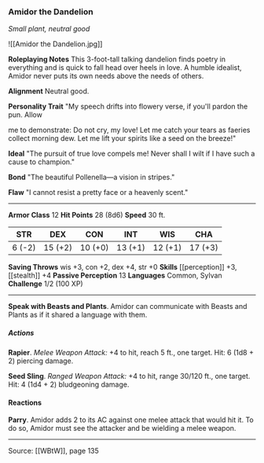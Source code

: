 ### Amidor the Dandelion
_Small plant, neutral good_

![[Amidor the Dandelion.jpg]]

**Roleplaying Notes** This 3-foot-tall talking dandelion finds poetry in everything and is quick to fall head over heels in love. A humble idealist, Amidor never puts its own needs above the needs of others.

**Alignment** Neutral good.


**Personality Trait** "My speech drifts into flowery verse, if you'll pardon the pun. Allow

me to demonstrate: Do not cry, my love! Let me catch your tears as faeries collect morning dew. Let me lift your spirits like a seed on the breeze!"


**Ideal** "The pursuit of true love compels me! Never shall I wilt if I have such a cause to champion."


**Bond** "The beautiful Pollenella—a vision in stripes."


**Flaw** "I cannot resist a pretty face or a heavenly scent."







---

**Armor Class** 12
**Hit Points** 28 (8d6)
**Speed** 30 ft.

| STR     | DEX     | CON     | INT     | WIS     | CHA     |
|---------|---------|---------|---------|---------|---------|
| 6 (-2) | 15 (+2) | 10 (+0) | 13 (+1) | 12 (+1) | 17 (+3) |

**Saving Throws** wis +3, con +2, dex +4, str +0
**Skills** [[perception]] +3, [[stealth]] +4
**Passive Perception** 13
**Languages** Common, Sylvan
**Challenge** 1/2 (100 XP)

---

**Speak with Beasts and Plants**. Amidor can communicate with Beasts and Plants as if it shared a language with them.

##### Actions
**Rapier**. _Melee Weapon Attack:_ +4 to hit, reach 5 ft., one target. Hit: 6 (1d8 + 2) piercing damage.

**Seed Sling**. _Ranged Weapon Attack:_ +4 to hit, range 30/120 ft., one target. Hit: 4 (1d4 + 2) bludgeoning damage.

#### Reactions
**Parry**. Amidor adds 2 to its AC against one melee attack that would hit it. To do so, Amidor must see the attacker and be wielding a melee weapon.


---

Source: [[WBtW]], page 135